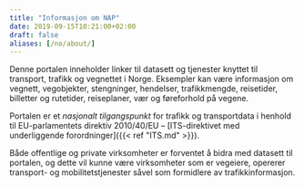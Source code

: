 ```yaml
---
title: "Informasjon om NAP"
date: 2019-09-15T10:21:00+02:00
draft: false
aliases: [/no/about/]
---
```

Denne portalen inneholder linker til datasett og tjenester knyttet til transport, trafikk og vegnettet i Norge. Eksempler kan være informasjon om vegnett, vegobjekter, stengninger, hendelser, trafikkmengde, reisetider, billetter og rutetider, reiseplaner, vær og føreforhold på vegene.

Portalen er et _nasjonalt tilgangspunkt_ for trafikk og transportdata i henhold til EU-parlamentets direktiv 2010/40/EU – [ITS-direktivet med underliggende forordninger]({{< ref "ITS.md" >}}).

Både offentlige og private virksomheter er forventet å bidra med datasett til portalen, og dette vil kunne være virksomheter som er vegeiere, opererer transport- og mobilitetstjenester såvel som formidlere av trafikkinformasjon.
